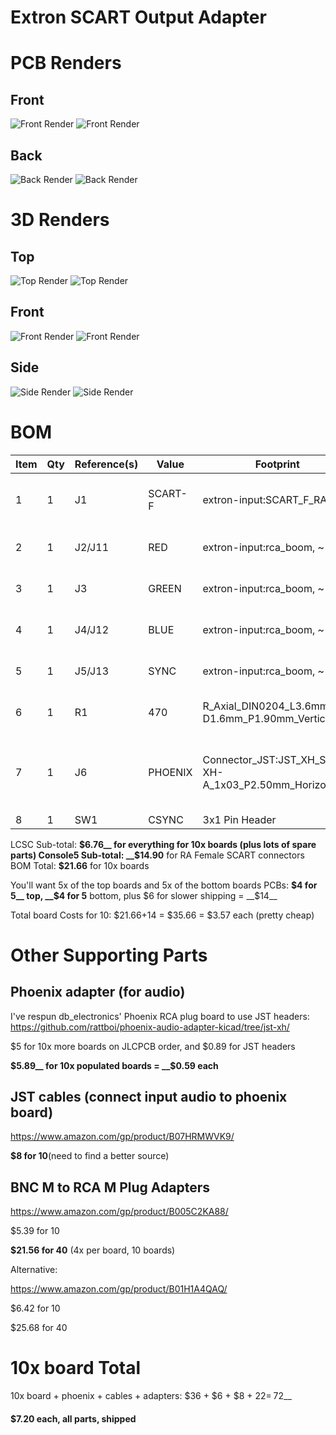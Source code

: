 Extron SCART Output Adapter
==========================

PCB Renders
===========

## Front

![Front Render](images/renders/t-front.png)
![Front Render](images/renders/b-front.png)

## Back

![Back Render](images/renders/t-back.png)
![Back Render](images/renders/b-back.png)

3D Renders
==========

## Top

![Top Render](images/renders/t-3d-top.png)
![Top Render](images/renders/b-3d-top.png)

## Front

![Front Render](images/renders/t-3d-front.png)
![Front Render](images/renders/b-3d-front.png)

## Side

![Side Render](images/renders/t-3d-side.png)
![Side Render](images/renders/b-3d-side.png)

BOM 
===

| Item | Qty | Reference(s)     | Value      | Footprint                                                   | Datasheet                                                                                                            |
|------|-----|------------------|------------|-------------------------------------------------------------|----------------------------------------------------------------------------------------------------------------------|
| 1    | 1   | J1               | SCART-F    | extron-input:SCART_F_RA, ~                                  | https://console5.com/store/female-scart-jp21-through-hole-pcb-mount-21-pin-connector-right-angle.html                |
| 2    | 1   | J2/J11           | RED        | extron-input:rca_boom, ~                                    | https://lcsc.com/product-detail/AV-Connectors_AV-5_C18080.html                                                       |
| 3    | 1   | J3               | GREEN      | extron-input:rca_boom, ~                                    | https://lcsc.com/product-detail/AV-Connectors_AV-5_C18080.html                                                       |
| 4    | 1   | J4/J12           | BLUE       | extron-input:rca_boom, ~                                    | https://lcsc.com/product-detail/AV-Connectors_AV-5_C18080.html                                                       |
| 5    | 1   | J5/J13           | SYNC       | extron-input:rca_boom, ~                                    | https://lcsc.com/product-detail/AV-Connectors_AV-5_C18080.html                                                       |
| 6    | 1   | R1               | 470        | R_Axial_DIN0204_L3.6mm D1.6mm_P1.90mm_Vertical              | https://lcsc.com/product-detail/Metal-Film-Resistor-TH_470R-471-5_C176518.html                                       |
| 7    | 1   | J6               | PHOENIX    | Connector_JST:JST_XH_S03B XH-A_1x03_P2.50mm_Horizontal,~    | https://lcsc.com/product-detail/Wire-To-Board-Wire-To-Wire-Connector_JST-Sales-America_S3B-XH-A-LF-SN_JST-Sales-America-S3B-XH-A-LF-SN_C157928.html |
| 8    | 1   | SW1              | CSYNC      | 3x1 Pin Header                                              | (fill me in)                                                                                                         |

LCSC     Sub-total: __$6.76__ for everything for 10x boards (plus lots of spare parts)
Console5 Sub-total: __$14.90__ for RA Female SCART connectors
BOM Total: __$21.66__ for 10x boards

You'll want 5x of the top boards and 5x of the bottom boards
PCBs: __$4 for 5__ top, __$4 for 5__ bottom, plus $6 for slower shipping = __$14__

Total board Costs for 10: $21.66+14 = $35.66 =  $3.57 each (pretty cheap)

Other Supporting Parts 
======================

Phoenix adapter (for audio)
---------------------------

I've respun db_electronics' Phoenix RCA plug board to use JST headers: https://github.com/rattboi/phoenix-audio-adapter-kicad/tree/jst-xh/

$5 for 10x more boards on JLCPCB order, and $0.89 for JST headers

__$5.89__ for 10x populated boards = __$0.59 each__

JST cables (connect input audio to phoenix board)
----------
https://www.amazon.com/gp/product/B07HRMWVK9/

__$8 for 10__(need to find a better source)

BNC M to RCA M Plug Adapters
---------------
https://www.amazon.com/gp/product/B005C2KA88/

$5.39 for 10

__$21.56 for 40__ (4x per board, 10 boards)

Alternative: 

https://www.amazon.com/gp/product/B01H1A4QAQ/

$6.42 for 10

$25.68 for 40

10x board Total
===============
10x board + phoenix + cables + adapters: $36 + $6 + $8 + $22 = __~$72__

__$7.20 each, all parts, shipped__
